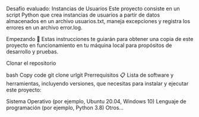 
Desafío evaluado: Instancias de Usuarios
Este proyecto consiste en un script Python que crea instancias de usuarios a partir de datos almacenados en un archivo usuarios.txt, maneja excepciones y registra los errores en un archivo error.log.

Empezando 🚀
Estas instrucciones te guiarán para obtener una copia de este proyecto en funcionamiento en tu máquina local para propósitos de desarrollo y pruebas.

Clonar el repositorio

bash
Copy code
git clone urlgit
Prerrequisitos 📋
Lista de software y herramientas, incluyendo versiones, que necesitas para instalar y ejecutar este proyecto:

Sistema Operativo (por ejemplo, Ubuntu 20.04, Windows 10)
Lenguaje de programación (por ejemplo, Python 3.8)
Otros...
